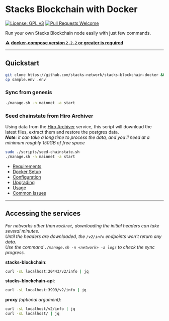 # Stacks Blockchain with Docker

[![License: GPL v3](https://img.shields.io/badge/License-GPLv3-blue.svg)](https://www.gnu.org/licenses/gpl-3.0)
[![Pull Requests Welcome](https://img.shields.io/badge/PRs-welcome-brightgreen.svg?style=flat)](http://makeapullrequest.com)

Run your own Stacks Blockchain node easily with just few commands.

⚠️ **[docker-compose version `2.2.2` or greater is required](./docs/docker.md)**

---

## Quickstart

```bash
git clone https://github.com/stacks-network/stacks-blockchain-docker && cd stacks-blockchain-docker
cp sample.env .env
```

### Sync from genesis

```bash
./manage.sh -n mainnet -a start
```

### Seed chainstate from Hiro Archiver

Using data from the [Hiro Archiver](https://docs.hiro.so/hiro-archive) service, this script will download the latest files, extract them and restore the postgres data. \
_**Note**: it can take a long time to process the data, and you'll need at a minimum roughly 150GB of free space_

```bash
sudo ./scripts/seed-chainstate.sh
./manage.sh -n mainnet -a start
```

- [Requirements](./docs/requirements.md)
- [Docker Setup](./docs/docker.md)
- [Configuration](./docs/config.md)
- [Upgrading](./docs/upgrade.md)
- [Usage](./docs/usage.md)
- [Common Issues](./docs/issues.md)

---

## Accessing the services

_For networks other than `mocknet`, downloading the initial headers can take several minutes. \
Until the headers are downloaded, the `/v2/info` endpoints won't return any data. \
Use the command `./manage.sh -n <network> -a logs` to check the sync progress._

**stacks-blockchain**:

```bash
curl -sL localhost:20443/v2/info | jq
```

**stacks-blockchain-api**:

```bash
curl -sL localhost:3999/v2/info | jq
```

**proxy** _(optional argument)_:

```bash
curl -sL localhost/v2/info | jq
curl -sL localhost/ | jq
```
